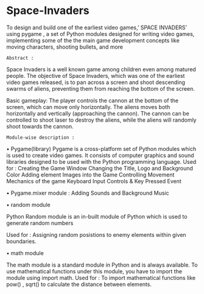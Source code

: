 # Space-Invaders
To design and build one of the earliest video games,’ SPACE INVADERS’ using  pygame , a set of Python modules designed for writing video games, implementing some of the the main game development concepts like moving characters, shooting bullets, and more

	Abstract :

Space Invaders is a well known game among children even among matured people.
The objective of Space Invaders, which was one of the earliest video games released, is to pan across a screen and shoot descending swarms of aliens, preventing them from reaching the bottom of the screen.

Basic gameplay: The player controls the cannon at the bottom of the screen, which can move only horizontally. The aliens moves both horizontally and vertically (approaching the cannon). The cannon can be controlled to shoot laser to destroy the aliens, while the aliens will randomly shoot towards the cannon.

	Module-wise description :

•	Pygame(library)
Pygame is a cross-platform set of Python modules which is used to create video games. It consists of computer graphics and sound libraries designed to be used with the Python programming language.
Used for  :
Creating the Game Window
Changing the Title, Logo and Background Color
Adding element Images into the Game
Controlling Movement Mechanics of the game 
Keyboard Input Controls & Key Pressed Event

•	Pygame.mixer module :
Adding Sounds and Background Music


•	random module

Python Random module is an in-built module of Python which is used to generate random numbers

Used for :
Assigning random posistions to enemy elements within given boundaries.

•	math module

The math module is a standard module in Python and is always available. To use mathematical functions under this module, you have to import the module using import math.
Used for :
To import mathematical functions like pow() , sqrt() to calculate the distance between elements.
